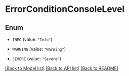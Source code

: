 # ErrorConditionConsoleLevel

## Enum


* `INFO` (value: `"Info"`)

* `WARNING` (value: `"Warning"`)

* `SEVERE` (value: `"Severe"`)


[[Back to Model list]](../README.md#documentation-for-models) [[Back to API list]](../README.md#documentation-for-api-endpoints) [[Back to README]](../README.md)


